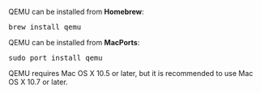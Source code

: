 QEMU can be installed from <strong>Homebrew</strong>:

<pre>brew install qemu</pre>

QEMU can be installed from <strong>MacPorts</strong>:

<pre>sudo port install qemu</pre>

QEMU requires Mac OS X 10.5 or later, but it is recommended
to use Mac OS X 10.7 or later.
